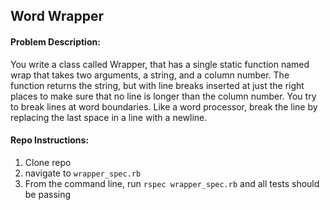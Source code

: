 ## Word Wrapper

#### Problem Description:   
You write a class called Wrapper, that has a single static function named wrap that takes two arguments, a string, and a column number. The function returns the string, but with line breaks inserted at just the right places to make sure that no line is longer than the column number. You try to break lines at word boundaries.
Like a word processor, break the line by replacing the last space in a line with a newline.   

#### Repo Instructions:
1. Clone repo
2. navigate to `wrapper_spec.rb`
3. From the command line, run `rspec wrapper_spec.rb` and all tests should be passing
